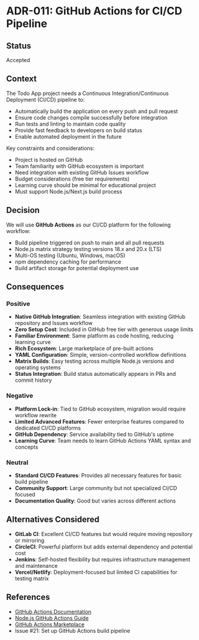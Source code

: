 # ADR-011: GitHub Actions for CI/CD Pipeline

## Status

Accepted

## Context

The Todo App project needs a Continuous Integration/Continuous Deployment (CI/CD) pipeline to:

- Automatically build the application on every push and pull request
- Ensure code changes compile successfully before integration
- Run tests and linting to maintain code quality
- Provide fast feedback to developers on build status
- Enable automated deployment in the future

Key constraints and considerations:
- Project is hosted on GitHub
- Team familiarity with GitHub ecosystem is important
- Need integration with existing GitHub Issues workflow
- Budget considerations (free tier requirements)
- Learning curve should be minimal for educational project
- Must support Node.js/Next.js build process

## Decision

We will use **GitHub Actions** as our CI/CD platform for the following workflow:
- Build pipeline triggered on push to main and all pull requests
- Node.js matrix strategy testing versions 18.x and 20.x (LTS)
- Multi-OS testing (Ubuntu, Windows, macOS)
- npm dependency caching for performance
- Build artifact storage for potential deployment use

## Consequences

### Positive

- **Native GitHub Integration**: Seamless integration with existing GitHub repository and Issues workflow
- **Zero Setup Cost**: Included in GitHub free tier with generous usage limits
- **Familiar Environment**: Same platform as code hosting, reducing learning curve
- **Rich Ecosystem**: Large marketplace of pre-built actions
- **YAML Configuration**: Simple, version-controlled workflow definitions
- **Matrix Builds**: Easy testing across multiple Node.js versions and operating systems
- **Status Integration**: Build status automatically appears in PRs and commit history

### Negative

- **Platform Lock-in**: Tied to GitHub ecosystem, migration would require workflow rewrite
- **Limited Advanced Features**: Fewer enterprise features compared to dedicated CI/CD platforms
- **GitHub Dependency**: Service availability tied to GitHub's uptime
- **Learning Curve**: Team needs to learn GitHub Actions YAML syntax and concepts

### Neutral

- **Standard CI/CD Features**: Provides all necessary features for basic build pipeline
- **Community Support**: Large community but not specialized CI/CD focused
- **Documentation Quality**: Good but varies across different actions

## Alternatives Considered

- **GitLab CI**: Excellent CI/CD features but would require moving repository or mirroring
- **CircleCI**: Powerful platform but adds external dependency and potential cost
- **Jenkins**: Self-hosted flexibility but requires infrastructure management and maintenance
- **Vercel/Netlify**: Deployment-focused but limited CI capabilities for testing matrix

## References

- [GitHub Actions Documentation](https://docs.github.com/en/actions)
- [Node.js GitHub Actions Guide](https://docs.github.com/en/actions/automating-builds-and-tests/building-and-testing-nodejs)
- [GitHub Actions Marketplace](https://github.com/marketplace?type=actions)
- Issue #21: Set up GitHub Actions build pipeline